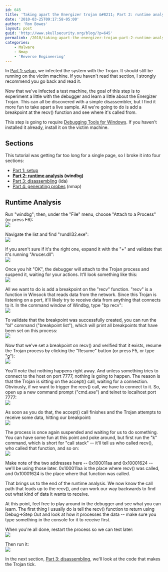 ```yaml
---
id: 645
title: 'Taking apart the Energizer trojan &#8211; Part 2: runtime analysis'
date: '2010-03-25T09:17:58-05:00'
author: 'Ron Bowes'
layout: post
guid: 'http://www.skullsecurity.org/blog/?p=645'
permalink: /2010/taking-apart-the-energizer-trojan-part-2-runtime-analysis
categories:
    - Malware
    - Nmap
    - 'Reverse Engineering'
---
```


In [Part 1: setup](/blog/?p=627), we infected the system with the Trojan. It should still be running on the victim machine. If you haven't read that section, I strongly recommend you go back and read it.

Now that we've infected a test machine, the goal of this step is to experiment a little with the debugger and learn a little about the Energizer Trojan. This can all be discovered with a simple disassembler, but I find it more fun to take apart a live sample. All we're going to do is add a breakpoint at the recv() function and see where it's called from.

This step is going to require [Debugging Tools for Windows](http://www.microsoft.com/whdc/devtools/debugging/installx86.Mspx). If you haven't installed it already, install it on the victim machine.

## Sections

This tutorial was getting far too long for a single page, so I broke it into four sections:

- [Part 1: setup](/blog/?p=627)
- **[Part 2: runtime analysis](/blog/?p=645) (windbg)**
- [Part 3: disassembling](/blog/?p=647) (ida)
- [Part 4: generating probes](/blog/?p=649) (nmap)

## Runtime Analysis

Run "windbg"; then, under the "File" menu, choose "Attach to a Process" (or press F6):  
![](http://www.skullsecurity.org/blogdata/usbcharger-05-attach.png)

Navigate the list and find "rundll32.exe":  
![](http://www.skullsecurity.org/blogdata/usbcharger-06-rundll32.png)

If you aren't sure if it's the right one, expand it with the "+" and validate that it's running "Arucer.dll":  
![](http://www.skullsecurity.org/blogdata/usbcharger-07-arucer.dll.png)

Once you hit "OK", the debugger will attach to the Trojan process and suspend it, waiting for your actions. It'll look something like this:  
![](http://www.skullsecurity.org/blogdata/usbcharger-08-windbg.png)

All we want to do is add a breakpoint on the "recv" function. "recv" is a function in Winsock that reads data from the network. Since this Trojan is listening on a port, it'll likely try to receive data from anything that connects to it. In the command window of Windbg, type "bp recv":  
![](http://www.skullsecurity.org/blogdata/usbcharger-09-bp_recv.png)

To validate that the breakpoint was successfully created, you can run the "bl" command ("breakpoint list"), which will print all breakpoints that have been set on this process:  
![](http://www.skullsecurity.org/blogdata/usbcharger-10-bl.png)

Now that we've set a breakpoint on recv() and verified that it exists, resume the Trojan process by clicking the "Resume" button (or press F5, or type "g<enter>"):  
![](http://www.skullsecurity.org/blogdata/usbcharger-11-g.png)

You'll note that nothing happens right away. And unless something tries to connect to the host on port 7777, nothing is going to happen. The reason is that the Trojan is sitting on the accept() call, waiting for a connection. Obviously, if we want to trigger the recv() call, we have to connect to it. So, open up a new command prompt ("cmd.exe") and telnet to localhost port 7777:  
![](http://www.skullsecurity.org/blogdata/usbcharger-12-telnet.png)

As soon as you do that, the accept() call finishes and the Trojan attempts to receive some data, hitting our breakpoint:  
![](http://www.skullsecurity.org/blogdata/usbcharger-13-break.png)

The process is once again suspended and waiting for us to do something. You can have some fun at this point and poke around, but first run the "k" command, which is short for "call stack" -- it'll tell us who called recv(), who called that function, and so on:  
![](http://www.skullsecurity.org/blogdata/usbcharger-14-stack.png)

Make note of the two addresses here -- 0x100011aa and 0x10001624 -- we'll be using those later. 0x100011aa is the place where recv() was called, and 0x10001624 is the place where that function was called.

That brings us to the end of the runtime analysis. We now know the call path that leads up to the recv(), and can work our way backwards to find out what kind of data it wants to receive.

At this point, feel free to play around in the debugger and see what you can learn. The first thing I usually do is tell the recv() function to return using Debug->Step Out and look at how it processes the data -- make sure you type something in the console for it to receive first.

When you're all done, restart the process so we can test later:  
![](http://www.skullsecurity.org/blogdata/usbcharger-54-restart.png)

Then run it:  
![](http://www.skullsecurity.org/blogdata/usbcharger-55-go.png)

In the next section, [Part 3: disassembling](/blog/?p=647), we'll look at the code that makes the Trojan tick.
